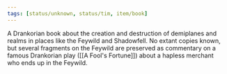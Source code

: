 ```yaml
---
tags: [status/unknown, status/tim, item/book]
---
```


A Drankorian book about the creation and destruction of demiplanes and realms in places like the Feywild and Shadowfell. No extant copies known, but several fragments on the Feywild are preserved as commentary on a famous Drankorian play ([[A Fool's Fortune]]) about a hapless merchant who ends up in the Feywild. 